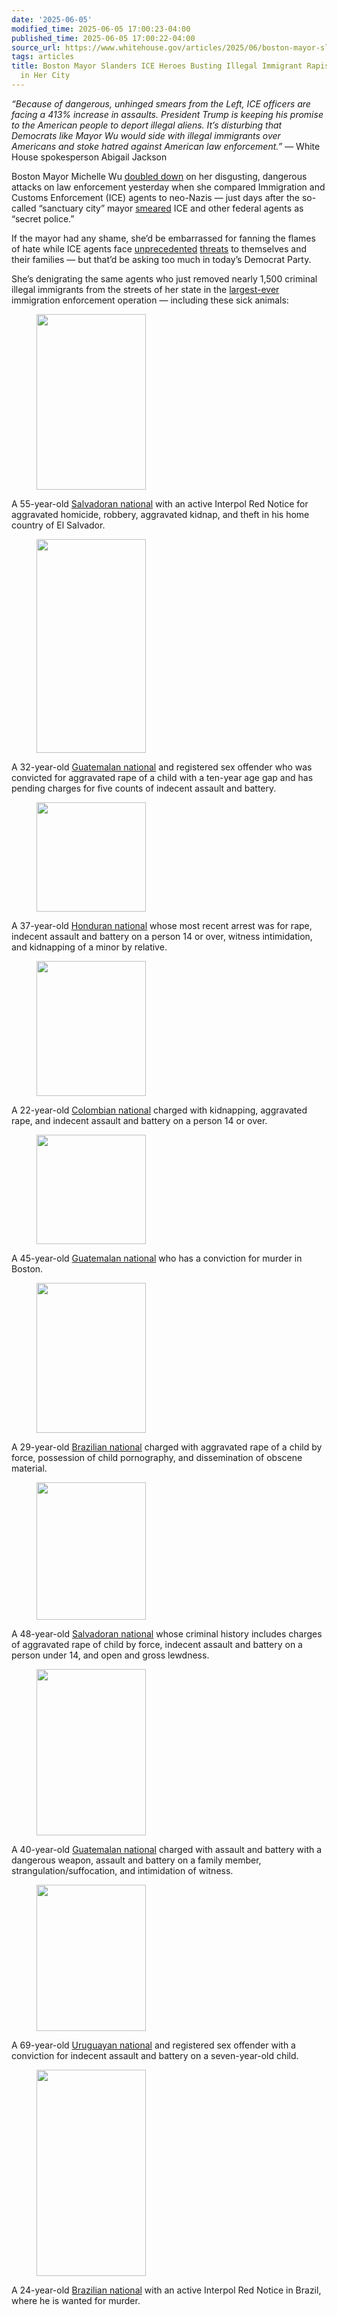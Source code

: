 ```yaml
---
date: '2025-06-05'
modified_time: 2025-06-05 17:00:23-04:00
published_time: 2025-06-05 17:00:22-04:00
source_url: https://www.whitehouse.gov/articles/2025/06/boston-mayor-slanders-ice-heroes-busting-illegal-immigrant-rapists-killers-in-her-city/
tags: articles
title: Boston Mayor Slanders ICE Heroes Busting Illegal Immigrant Rapists, Killers
  in Her City
---
```

 
*“Because of dangerous, unhinged smears from the Left, ICE officers are
facing a 413% increase in assaults. President Trump is keeping his
promise to the American people to deport illegal aliens. It’s disturbing
that Democrats like Mayor Wu would side with illegal immigrants over
Americans and stoke hatred against American law enforcement.”* — White
House spokesperson Abigail Jackson

Boston Mayor Michelle Wu [doubled
down](https://x.com/RapidResponse47/status/1930630848832831496) on her
disgusting, dangerous attacks on law enforcement yesterday when she
compared Immigration and Customs Enforcement (ICE) agents to neo-Nazis —
just days after the so-called “sanctuary city” mayor
[smeared](https://x.com/johnfgately/status/1930236238239277080) ICE and
other federal agents as “secret police.”

If the mayor had any shame, she’d be embarrassed for fanning the flames
of hate while ICE agents face
[unprecedented](https://www.dhs.gov/news/2025/05/06/dhs-makes-common-sense-courthouse-arrests-criminal-illegal-aliens)
[threats](https://x.com/RapidResponse47/status/1929574998961766661) to
themselves and their families — but that’d be asking too much in today’s
Democrat Party.

She’s denigrating the same agents who just removed nearly 1,500 criminal
illegal immigrants from the streets of her state in the
[largest-ever](https://www.foxnews.com/politics/largest-ever-ice-operation-results-nearly-1500-illegals-arrested-blue-state)
immigration enforcement operation — including these sick animals:

<figure>
<img src="https://www.whitehouse.gov/wp-content/uploads/2025/06/1.jpg"
style="width:175px" decoding="async" data-fetchpriority="high"
width="210" height="281" />
</figure>

A 55-year-old [Salvadoran
national](https://x.com/RapidResponse47/status/1930630852486012939) with
an active Interpol Red Notice for aggravated homicide, robbery,
aggravated kidnap, and theft in his home country of El Salvador.

<figure>
<img src="https://www.whitehouse.gov/wp-content/uploads/2025/06/2.jpg"
style="width:175px" decoding="async" width="257" height="342" />
</figure>

A 32-year-old [Guatemalan
national](https://x.com/RapidResponse47/status/1930630854323106127) and
registered sex offender who was convicted for aggravated rape of a child
with a ten-year age gap and has pending charges for five counts of
indecent assault and battery.

<figure>
<img src="https://www.whitehouse.gov/wp-content/uploads/2025/06/3.jpg"
style="width:175px;height:auto" decoding="async" width="215"
height="287" />
</figure>

A 37-year-old [Honduran
national](https://x.com/RapidResponse47/status/1930630856067932244)
whose most recent arrest was for rape, indecent assault and battery on a
person 14 or over, witness intimidation, and kidnapping of a minor by
relative.

<figure>
<img src="https://www.whitehouse.gov/wp-content/uploads/2025/06/4.jpg"
style="width:175px" decoding="async" loading="lazy" width="162"
height="216" />
</figure>

A 22-year-old [Colombian
national](https://x.com/RapidResponse47/status/1930630858613932472)
charged with kidnapping, aggravated rape, and indecent assault and
battery on a person 14 or over.

<figure>
<img src="https://www.whitehouse.gov/wp-content/uploads/2025/06/5.jpg"
style="width:175px;height:auto" decoding="async" loading="lazy"
width="192" height="257" />
</figure>

A 45-year-old [Guatemalan
national](https://x.com/RapidResponse47/status/1930630861130514705) who
has a conviction for murder in Boston.

<figure>
<img src="https://www.whitehouse.gov/wp-content/uploads/2025/06/6.jpg"
style="width:175px" decoding="async" loading="lazy" width="180"
height="240" />
</figure>

A 29-year-old [Brazilian
national](https://x.com/RapidResponse47/status/1930630862770520094)
charged with aggravated rape of a child by force, possession of child
pornography, and dissemination of obscene material.

<figure>
<img src="https://www.whitehouse.gov/wp-content/uploads/2025/06/7.jpg"
style="width:175px" decoding="async" loading="lazy" width="165"
height="220" />
</figure>

A 48-year-old [Salvadoran
national](https://x.com/RapidResponse47/status/1930630864989282343)
whose criminal history includes charges of aggravated rape of child by
force, indecent assault and battery on a person under 14, and open and
gross lewdness.

<figure>
<img src="https://www.whitehouse.gov/wp-content/uploads/2025/06/8.jpg"
style="width:175px" decoding="async" loading="lazy" width="200"
height="266" />
</figure>

A 40-year-old [Guatemalan
national](https://x.com/RapidResponse47/status/1930630867027661035)
charged with assault and battery with a dangerous weapon, assault and
battery on a family member, strangulation/suffocation, and intimidation
of witness.

<figure>
<img src="https://www.whitehouse.gov/wp-content/uploads/2025/06/9.jpg"
style="width:175px" decoding="async" loading="lazy" width="176"
height="234" />
</figure>

A 69-year-old [Uruguayan
national](https://x.com/RapidResponse47/status/1930630869393293504) and
registered sex offender with a conviction for indecent assault and
battery on a seven-year-old child.

<figure>
<img src="https://www.whitehouse.gov/wp-content/uploads/2025/06/10.jpg"
style="width:175px" decoding="async" loading="lazy" width="248"
height="330" />
</figure>

A 24-year-old [Brazilian
national](https://x.com/RapidResponse47/status/1930630871398183178) with
an active Interpol Red Notice in Brazil, where he is wanted for murder.
